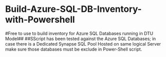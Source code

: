 # Build-Azure-SQL-DB-Inventory-with-Powershell
#Free to use to build inventory for Azure SQL Databases running in DTU Model##
##SScript has been tested against the Azure SQL Databases; in case there is a Dedicated Synapse SQL Pool Hosted on same logical Server make sure those databases must be exclude in Power-Shell script. 
